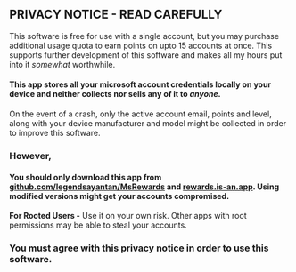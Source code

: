 ## PRIVACY NOTICE - READ CAREFULLY
This software is free for use with a single account, but you may purchase additional usage quota to earn points on upto 15 accounts at once. This supports further development of this software and makes all my hours put into it _somewhat_ worthwhile.
#### This app stores all your microsoft account credentials locally on your device and neither collects nor sells any of it to _anyone_.
On the event of a crash, only the active account email, points and level, along with your device manufacturer and model might be collected in order to improve this software.
### However,
 #### You should only download this app from [github.com/legendsayantan/MsRewards](https://github.com/legendsayantan/msrewards/releases/latest) and [rewards.is-an.app](https://rewards.is-an.app). Using modified versions might get your accounts compromised.

**For Rooted Users -**
Use it on your own risk. Other apps with root permissions may be able to steal your accounts.

### You must agree with this privacy notice in order to use this software.
